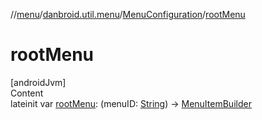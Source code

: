 //[menu](../../index.md)/[danbroid.util.menu](../index.md)/[MenuConfiguration](index.md)/[rootMenu](root-menu.md)



# rootMenu  
[androidJvm]  
Content  
lateinit var [rootMenu](root-menu.md): (menuID: [String](https://kotlinlang.org/api/latest/jvm/stdlib/kotlin/-string/index.html)) -> [MenuItemBuilder](../-menu-item-builder/index.md)  



